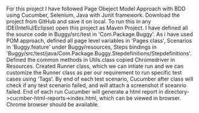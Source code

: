 For this project I have followed Page Obeject Model Approach with BDD using Cucumber, Selenium, Java with Junit framework. Download the project from GitHub and save it on local. To run this in any IDE(IntelliJ/Eclipse) open this project as Maven Project. I have defined all the source code in Buggy/src/test in 'Com.Package.Buggy'. As i have used POM approach, defined all page level variables in 'Pages class', Scenarios in 'Buggy.feature' under Buggy/resources, Steps bindings in 'Buggy/src/test/java/Com.Package.Buggy.Stepdefinitions/Stepdefinitions'. Defined the common methods in Utils.class copied Chromedriver in Resources. Created Runner class, which we can intiate run and we can customize the Runner class as per our requirement to run specific test cases using 'Tags'. By end of each test scenario, Cucumber after class will check if any test scenario failed, and will attach a screenshot if sceanrio failed. End of each run Cucumber will generate a html report in directory->cucmber-html-reports->index.html, which can be viewed in browser. Chrome browser should be available.
